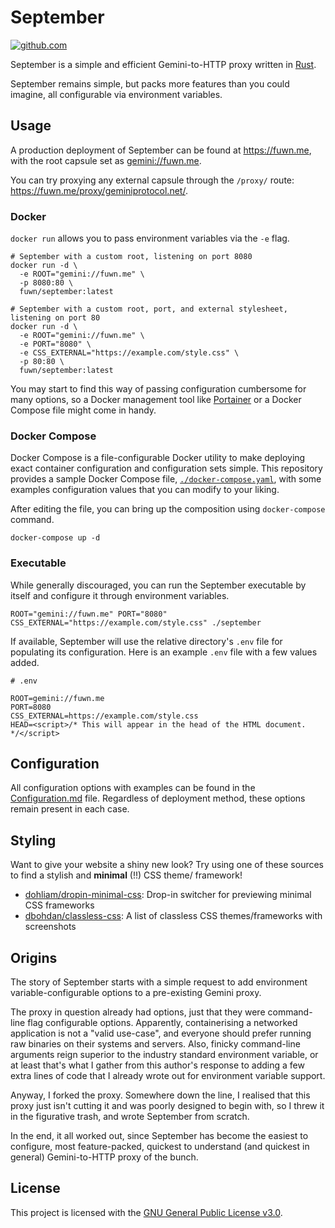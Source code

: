 # September

[![github.com](https://github.com/gemrest/september/actions/workflows/check.yaml/badge.svg?branch=main)](https://github.com/gemrest/september/actions/workflows/check.yaml)

September is a simple and efficient Gemini-to-HTTP proxy written in [Rust](https://www.rust-lang.org/).

September remains simple, but packs more features than you could imagine, all configurable via environment variables.

## Usage

A production deployment of September can be found at <https://fuwn.me>, with the root capsule set as [gemini://fuwn.me](gemini://fuwn.me).

You can try proxying any external capsule through the `/proxy/` route: <https://fuwn.me/proxy/geminiprotocol.net/>.

### Docker

`docker run` allows you to pass environment variables via the `-e` flag.

```shell
# September with a custom root, listening on port 8080
docker run -d \
  -e ROOT="gemini://fuwn.me" \
  -p 8080:80 \
  fuwn/september:latest

# September with a custom root, port, and external stylesheet, listening on port 80
docker run -d \
  -e ROOT="gemini://fuwn.me" \
  -e PORT="8080" \
  -e CSS_EXTERNAL="https://example.com/style.css" \
  -p 80:80 \
  fuwn/september:latest
```

You may start to find this way of passing configuration cumbersome for many options, so a Docker management tool like [Portainer](https://www.portainer.io/) or a Docker Compose file might come in handy.

### Docker Compose

Docker Compose is a file-configurable Docker utility to make deploying exact container configuration and configuration sets simple. This repository provides a sample Docker Compose file, [`./docker-compose.yaml`](./docker-compose.yaml), with some examples configuration values that you can modify to your liking.

After editing the file, you can bring up the composition using `docker-compose` command.

```shell
docker-compose up -d
```

### Executable

While generally discouraged, you can run the September executable by itself and configure it through environment variables.

```shell
ROOT="gemini://fuwn.me" PORT="8080" CSS_EXTERNAL="https://example.com/style.css" ./september
```

If available, September will use the relative directory's `.env` file for populating its configuration. Here is an example `.env` file with a few values added.

```dotenv
# .env

ROOT=gemini://fuwn.me
PORT=8080
CSS_EXTERNAL=https://example.com/style.css
HEAD=<script>/* This will appear in the head of the HTML document. */</script>
```

## Configuration

All configuration options with examples can be found in the [Configuration.md](./Configuration.md) file. Regardless of deployment method, these options remain present in each case.

## Styling

Want to give your website a shiny new look? Try using one of these sources to find a stylish and **minimal** (!!) CSS theme/ framework!

- [dohliam/dropin-minimal-css](https://github.com/dohliam/dropin-minimal-css): Drop-in switcher for previewing minimal CSS frameworks
- [dbohdan/classless-css](https://github.com/dbohdan/classless-css): A list of classless CSS themes/frameworks with screenshots

## Origins

The story of September starts with a simple request to add environment variable-configurable options to a pre-existing Gemini proxy.

The proxy in question already had options, just that they were command-line flag configurable options. Apparently, containerising a networked application is not a "valid use-case", and everyone should prefer running raw binaries on their systems and servers. Also, finicky command-line arguments reign superior to the industry standard environment variable, or at least that's what I gather from this author's response to adding a few extra lines of code that I already wrote out for environment variable support.

Anyway, I forked the proxy. Somewhere down the line, I realised that this proxy just isn't cutting it and was poorly designed to begin with, so I threw it in the figurative trash, and wrote September from scratch.

In the end, it all worked out, since September has become the easiest to configure, most feature-packed, quickest to understand (and quickest in general) Gemini-to-HTTP proxy of the bunch.

## License

This project is licensed with the [GNU General Public License v3.0](./LICENSE).
